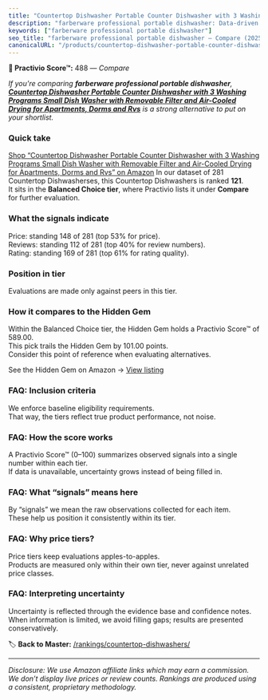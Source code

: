 ```yaml
---
title: "Countertop Dishwasher Portable Counter Dishwasher with 3 Washing Programs Small Dish Washer with Removable Filter and Air-Cooled Drying for Apartments, Dorms and Rvs"
description: "farberware professional portable dishwasher: Data-driven ranking using the Practivio Score™. Positioned by quality, value, demand, findability, momentum."
keywords: ["farberware professional portable dishwasher"]
seo_title: "farberware professional portable dishwasher — Compare (2025)"
canonicalURL: "/products/countertop-dishwasher-portable-counter-dishwasher-with-3-washing-programs-small-dish-washer-with-removable-filter-and-air-cooled-drying-for-apartments-dorms-and-rvs-B0F3JH3C2J/"
---
```


**🛒 Practivio Score™:** 488 — _Compare_


*If you're comparing **farberware professional portable dishwasher**, **[Countertop Dishwasher Portable Counter Dishwasher with 3 Washing Programs Small Dish Washer with Removable Filter and Air-Cooled Drying for Apartments, Dorms and Rvs](https://www.amazon.com/dp/B0F3JH3C2J?tag=practivio-20)** is a strong alternative to put on your shortlist.*
### Quick take
[Shop “Countertop Dishwasher Portable Counter Dishwasher with 3 Washing Programs Small Dish Washer with Removable Filter and Air-Cooled Drying for Apartments, Dorms and Rvs” on Amazon](https://www.amazon.com/dp/B0F3JH3C2J?tag=practivio-20)
In our dataset of 281 Countertop Dishwasherses, this Countertop Dishwashers is ranked **121**.  
It sits in the **Balanced Choice tier**, where Practivio lists it under **Compare** for further evaluation.

### What the signals indicate
Price: standing 148 of 281 (top 53% for price).  
Reviews: standing 112 of 281 (top 40% for review numbers).  
Rating: standing 169 of 281 (top 61% for rating quality).  

### Position in tier
Evaluations are made only against peers in this tier.

### How it compares to the Hidden Gem
Within the Balanced Choice tier, the Hidden Gem holds a Practivio Score™ of 589.00.  
This pick trails the Hidden Gem by 101.00 points.  
Consider this point of reference when evaluating alternatives.  

See the Hidden Gem on Amazon → [View listing](https://www.amazon.com/dp/B0CSFQ4WRP?tag=practivio-20)

### FAQ: Inclusion criteria
We enforce baseline eligibility requirements.  
That way, the tiers reflect true product performance, not noise.

### FAQ: How the score works
A Practivio Score™ (0–100) summarizes observed signals into a single number within each tier.  
If data is unavailable, uncertainty grows instead of being filled in.

### FAQ: What “signals” means here
By “signals” we mean the raw observations collected for each item.  
These help us position it consistently within its tier.

### FAQ: Why price tiers?
Price tiers keep evaluations apples-to-apples.  
Products are measured only within their own tier, never against unrelated price classes.

### FAQ: Interpreting uncertainty
Uncertainty is reflected through the evidence base and confidence notes.  
When information is limited, we avoid filling gaps; results are presented conservatively.

<!-- Missing template for Compare/CompareWithinPriceClass -->


🏷️ **Back to Master:** [/rankings/countertop-dishwashers/](/rankings/countertop-dishwashers/)

---
_Disclosure: We use Amazon affiliate links which may earn a commission. We don’t display live prices or review counts. Rankings are produced using a consistent, proprietary methodology._

